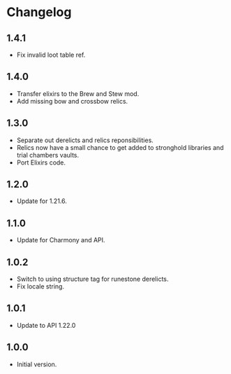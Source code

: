 # Changelog

## 1.4.1

- Fix invalid loot table ref.

## 1.4.0

- Transfer elixirs to the Brew and Stew mod.
- Add missing bow and crossbow relics.

## 1.3.0

- Separate out derelicts and relics reponsibilities.
- Relics now have a small chance to get added to stronghold libraries and trial chambers vaults.
- Port Elixirs code.

## 1.2.0

- Update for 1.21.6.

## 1.1.0

- Update for Charmony and API.

## 1.0.2

- Switch to using structure tag for runestone derelicts.
- Fix locale string.

## 1.0.1

- Update to API 1.22.0

## 1.0.0

- Initial version.
